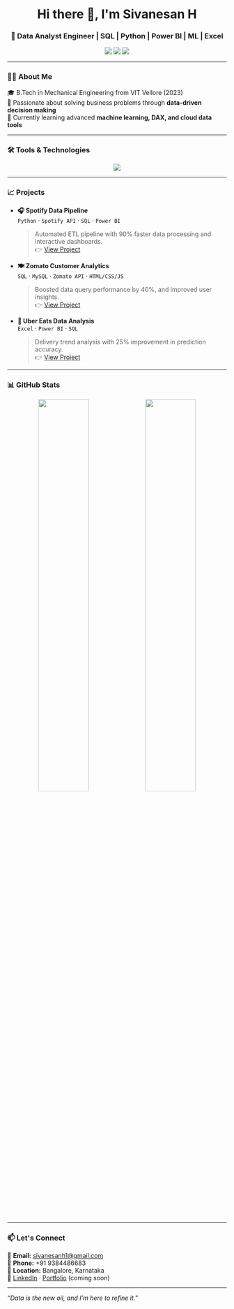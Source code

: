 <!-- GitHub Profile README for Sivanesan H -->

<h1 align="center">Hi there 👋, I'm Sivanesan H</h1>
<h3 align="center">🚀 Data Analyst Engineer | SQL | Python | Power BI | ML | Excel</h3>

<p align="center">
  <img src="https://img.shields.io/badge/Data%20Analytics-Expert-green?style=flat-square" />
  <img src="https://img.shields.io/badge/Power%20BI-Dashboarding-yellow?style=flat-square" />
  <img src="https://img.shields.io/badge/Machine%20Learning-Active%20Learner-blue?style=flat-square" />
</p>

---

### 👨‍💻 About Me

🎓 B.Tech in Mechanical Engineering from VIT Vellore (2023)  
📌 Passionate about solving business problems through **data-driven decision making**  
🌱 Currently learning advanced **machine learning, DAX, and cloud data tools**

---

### 🛠️ Tools & Technologies

<p align="center">
  <img src="https://skillicons.dev/icons?i=python,sql,excel,tableau,powerbi,github,vscode" />
</p>

---

### 📈 Projects

- **🎧 Spotify Data Pipeline**  
  `Python` · `Spotify API` · `SQL` · `Power BI`  
  > Automated ETL pipeline with 90% faster data processing and interactive dashboards.  
  👉 [View Project](#)

- **🍽️ Zomato Customer Analytics**  
  `SQL` · `MySQL` · `Zomato API` · `HTML/CSS/JS`  
  > Boosted data query performance by 40%, and improved user insights.  
  👉 [View Project](#)

- **🛵 Uber Eats Data Analysis**  
  `Excel` · `Power BI` · `SQL`  
  > Delivery trend analysis with 25% improvement in prediction accuracy.  
  👉 [View Project](#)

---

### 📊 GitHub Stats

<p align="center">
  <img src="https://github-readme-stats.vercel.app/api?username=Sivanesh231&show_icons=true&theme=github_dark&hide_border=true" width="48%" />
  <img src="https://github-readme-streak-stats.herokuapp.com/?user=Sivanesh231&theme=github-dark&hide_border=true" width="48%" />
</p>


---

### 📫 Let's Connect

📧 **Email:** sivanesanh1@gmail.com  
📱 **Phone:** +91 9384486683  
📍 **Location:** Bangalore, Karnataka  
🔗 [LinkedIn](#) · [Portfolio](#) (coming soon)

---

_“Data is the new oil, and I’m here to refine it.”_

